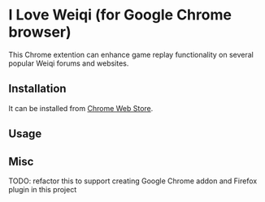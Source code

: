 # I Love Weiqi (for Google Chrome browser)


This Chrome extention can enhance game replay functionality on several popular Weiqi forums and websites.

## Installation

It can be installed from [Chrome Web Store](https://chrome.google.com/webstore/detail/i-love-weiqi/koplcfnjhgdknjgaaleockdkelgplfbf?hl=en-US).

## Usage

## Misc

TODO: refactor this to support creating Google Chrome addon and Firefox plugin in this project

